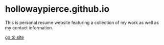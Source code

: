 # hollowaypierce.github.io

This is personal resume website featuring a collection of my work as well as my contact information.

[go to site](https://hollowaypierce.github.io)
